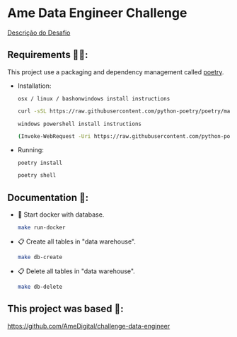 # Ame Data Engineer Challenge

[Descrição do Desafio](./docs/challenge.md)

## Requirements 🧑‍💻:
This project use a packaging and dependency management called [poetry](https://python-poetry.org/).
- Installation:

    `osx / linux / bashonwindows install instructions
    `

    ```bash
    curl -sSL https://raw.githubusercontent.com/python-poetry/poetry/master/get-poetry.py | python -
    ```
    `
    windows powershell install instructions
    `
    ```bash
    (Invoke-WebRequest -Uri https://raw.githubusercontent.com/python-poetry/poetry/master/get-poetry.py -UseBasicParsing).Content | python -
    ```
- Running:
    ```bash
    poetry install
    ```
    ```bash
    poetry shell
    ```

## Documentation 📜:

- 🐋 Start docker with database.

    ```bash
    make run-docker
    ```

- 📋 Create all tables in "data warehouse".

    ```bash
    make db-create
    ```

- 📋 Delete all tables in "data warehouse".

    ```bash
    make db-delete
    ```


## This project was based 🤝:

https://github.com/AmeDigital/challenge-data-engineer